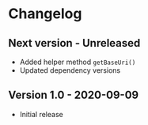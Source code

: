 # Changelog

## Next version - Unreleased

* Added helper method `getBaseUri()`
* Updated dependency versions

## Version 1.0 - 2020-09-09

* Initial release
